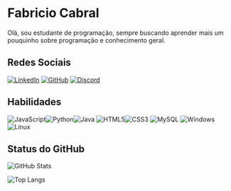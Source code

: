 
# Fabricio Cabral 

Olá, sou estudante de programação, sempre buscando aprender mais um pouquinho sobre programação e conhecimento geral.


## Redes Sociais
[![LinkedIn](https://img.shields.io/badge/LinkedIn-FFF?style=for-the-badge&logo=linkedin&logoColor=0E76A8)](https://www.linkedin.com/in/fabricio-cabral07)
[![GitHub](https://img.shields.io/badge/GitHub-FFF?style=for-the-badge&logo=github&logoColor=000)](https://github.com/FabricioLima-C)
[![Discord](https://img.shields.io/badge/Discord-FFF?style=for-the-badge&logo=discord)](ttps://https://discord.com/channels/@mescall)

## Habilidades

![JavaScript](https://img.shields.io/badge/JavaScript-FFF?style=for-the-badge&logo=javascript)![Python](https://img.shields.io/badge/Python-FFF?style=for-the-badge&logo=python)![Java](https://img.shields.io/badge/Java-FFF?style=for-the-badge&logo=java)
![HTML5](https://img.shields.io/badge/HTML5-FFF?style=for-the-badge&logo=html5)![CSS3](https://img.shields.io/badge/CSS3-FFF?style=for-the-badge&logo=css3&logoColor=264CE4)
![MySQL](https://img.shields.io/badge/MySQL-FFF?style=for-the-badge&logo=mysql&logoColor=005C84)
![Windows](https://img.shields.io/badge/Windows-FFF?style=for-the-badge&logo=windows&logoColor=2CA5E0)![Linux](https://img.shields.io/badge/Linux-FFF?style=for-the-badge&logo=linux&logoColor=FCC624)

## Status do GitHub

![GitHub Stats](https://github-readme-stats.vercel.app/api?username=FabricioLima-C&theme=transparent&bg_color=FFF&border_color=30A3DC&show_icons=true&icon_color=30A3DC&title_color=E94D5F&text_color=000)

![Top Langs](https://github-readme-stats-git-masterrstaa-rickstaa.vercel.app/api/top-langs/?username=FabricioLima-C&bg_color=FFF&border_color=30a3DC&title_color=E94D5F&text_color=000)
